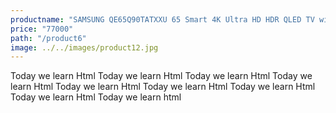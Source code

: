 ```yaml
---
productname: "SAMSUNG QE65Q90TATXXU 65 Smart 4K Ultra HD HDR QLED TV with Bixby, Alexa & Google Assistant"
price: "77000"
path: "/product6"
image: ../../images/product12.jpg
---
```

Today we learn Html Today we learn Html Today we learn Html Today we learn Html Today we learn Html Today we learn Html Today we learn Html Today we learn Html Today we learn html
